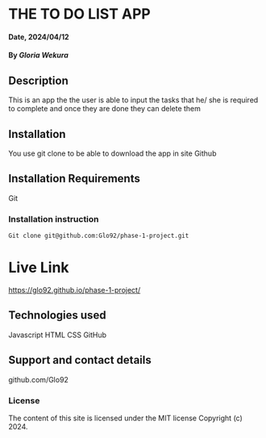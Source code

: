 # THE TO DO LIST APP 

#### Date, 2024/04/12

#### By *Gloria Wekura*

## Description
This is an app the the user is able to input the tasks that he/ she is required to complete and once they are done they can delete them 

## Installation
You use git clone to be able to download the app in site Github

## Installation Requirements
Git

### Installation instruction
```
Git clone git@github.com:Glo92/phase-1-project.git

```

# Live Link
https://glo92.github.io/phase-1-project/


## Technologies used
Javascript 
HTML
CSS
GitHub 

## Support and contact details
github.com/Glo92

### License
The content of this site is licensed under the MIT license
Copyright (c) 2024.
